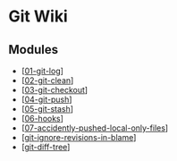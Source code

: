 Git Wiki
===

Modules
---

- [[01-git-log]]
- [[02-git-clean]]
- [[03-git-checkout]]
- [[04-git-push]]
- [[05-git-stash]]
- [[06-hooks]]
- [[07-accidently-pushed-local-only-files]]
- [[git-ignore-revisions-in-blame]]
- [[git-diff-tree]]

[//begin]: # "Autogenerated link references for markdown compatibility"
[01-git-log]: 01-git-log.md "Git Log"
[02-git-clean]: 02-git-clean.md "Git Clean"
[03-git-checkout]: 03-git-checkout.md "Git Checkout"
[04-git-push]: 04-git-push.md "Git Push"
[05-git-stash]: 05-git-stash.md "Git Stash"
[06-hooks]: 06-hooks.md "Hooks"
[07-accidently-pushed-local-only-files]: 07-accidently-pushed-local-only-files.md "Accidently pushed local only files"
[git-ignore-revisions-in-blame]: git-ignore-revisions-in-blame.md "Git Ignore Revisions in Blame"
[git-diff-tree]: git-diff-tree.md "git diff-tree"
[//end]: # "Autogenerated link references"
